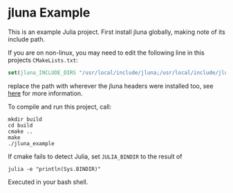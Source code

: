 # jluna Example

This is an example Julia project. First install jluna globally, making note of its include path.

If you are on non-linux, you may need to edit the following line in this projects `CMakeLists.txt`:

```cmake
set(jluna_INCLUDE_DIRS "/usr/local/include/jluna;/usr/local/include/jluna/include")
```
replace the path with wherever the jluna headers were installed too, see [here]() for more information.

To compile and run this project, call:

```shell
mkdir build
cd build
cmake ..
make
./jluna_example
```

If cmake fails to detect Julia, set `JULIA_BINDIR` to the result of 

```shell
julia -e "println(Sys.BINDIR)"
```

Executed in your bash shell.
